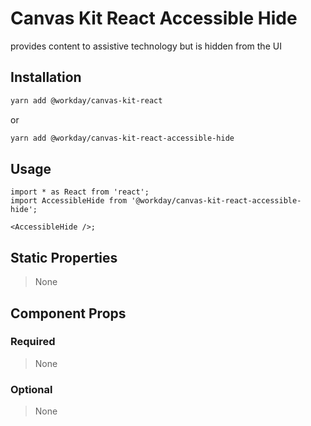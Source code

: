 # Canvas Kit React Accessible Hide

provides content to assistive technology but is hidden from the UI

## Installation

```sh
yarn add @workday/canvas-kit-react
```

or

```sh
yarn add @workday/canvas-kit-react-accessible-hide
```

## Usage

```tsx
import * as React from 'react';
import AccessibleHide from '@workday/canvas-kit-react-accessible-hide';

<AccessibleHide />;
```

## Static Properties

> None

## Component Props

### Required

> None

### Optional

> None

